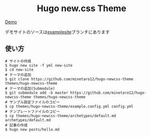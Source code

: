 <h1 align=center>Hugo new.css Theme</h1>

[Demo](https://minetaro12.github.io/hugo-newcss-theme)

デモサイトのソースは[examplesite](https://github.com/minetaro12/hugo-newcss-theme/tree/examplesite)ブランチにあります

## 使い方

```
# サイトの作成
$ hugo new site -f yml new-site
$ cd new-site
# テーマの追加
$ git clone https://github.com/minetaro12/hugo-newcss-theme themes/hugo-newcss-theme
# テーマの追加(Submodule)
$ git submodule add -b master https://github.com/minetaro12/hugo-newcss-theme themes/hugo-newcss-theme
# サンプル設定ファイルのコピー
$ cp themes/hugo-newcss-theme/example.config.yml config.yml
# テンプレートファイルのコピー
$ cp themes/hugo-newcss-theme/archetypes/default.md archetypes/default.md
# 記事の作成
$ hugo new posts/hello.md
```